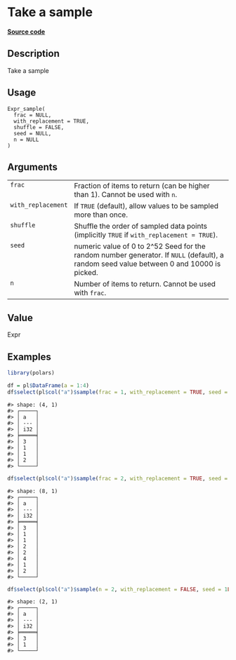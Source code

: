 

# Take a sample

[**Source code**](https://github.com/pola-rs/r-polars/tree/1fd6c01b862685c50e295d9b2ef690a69c3a7963/R/expr__expr.R#L2938)

## Description

Take a sample

## Usage

<pre><code class='language-R'>Expr_sample(
  frac = NULL,
  with_replacement = TRUE,
  shuffle = FALSE,
  seed = NULL,
  n = NULL
)
</code></pre>

## Arguments

<table>
<tr>
<td style="white-space: nowrap; font-family: monospace; vertical-align: top">
<code id="Expr_sample_:_frac">frac</code>
</td>
<td>
Fraction of items to return (can be higher than 1). Cannot be used with
<code>n</code>.
</td>
</tr>
<tr>
<td style="white-space: nowrap; font-family: monospace; vertical-align: top">
<code id="Expr_sample_:_with_replacement">with_replacement</code>
</td>
<td>
If <code>TRUE</code> (default), allow values to be sampled more than
once.
</td>
</tr>
<tr>
<td style="white-space: nowrap; font-family: monospace; vertical-align: top">
<code id="Expr_sample_:_shuffle">shuffle</code>
</td>
<td>
Shuffle the order of sampled data points (implicitly <code>TRUE</code>
if <code>with_replacement = TRUE</code>).
</td>
</tr>
<tr>
<td style="white-space: nowrap; font-family: monospace; vertical-align: top">
<code id="Expr_sample_:_seed">seed</code>
</td>
<td>
numeric value of 0 to 2^52 Seed for the random number generator. If
<code>NULL</code> (default), a random seed value between 0 and 10000 is
picked.
</td>
</tr>
<tr>
<td style="white-space: nowrap; font-family: monospace; vertical-align: top">
<code id="Expr_sample_:_n">n</code>
</td>
<td>
Number of items to return. Cannot be used with <code>frac</code>.
</td>
</tr>
</table>

## Value

Expr

## Examples

``` r
library(polars)

df = pl$DataFrame(a = 1:4)
df$select(pl$col("a")$sample(frac = 1, with_replacement = TRUE, seed = 1L))
```

    #> shape: (4, 1)
    #> ┌─────┐
    #> │ a   │
    #> │ --- │
    #> │ i32 │
    #> ╞═════╡
    #> │ 3   │
    #> │ 1   │
    #> │ 1   │
    #> │ 2   │
    #> └─────┘

``` r
df$select(pl$col("a")$sample(frac = 2, with_replacement = TRUE, seed = 1L))
```

    #> shape: (8, 1)
    #> ┌─────┐
    #> │ a   │
    #> │ --- │
    #> │ i32 │
    #> ╞═════╡
    #> │ 3   │
    #> │ 1   │
    #> │ 1   │
    #> │ 2   │
    #> │ 2   │
    #> │ 4   │
    #> │ 1   │
    #> │ 2   │
    #> └─────┘

``` r
df$select(pl$col("a")$sample(n = 2, with_replacement = FALSE, seed = 1L))
```

    #> shape: (2, 1)
    #> ┌─────┐
    #> │ a   │
    #> │ --- │
    #> │ i32 │
    #> ╞═════╡
    #> │ 3   │
    #> │ 1   │
    #> └─────┘
